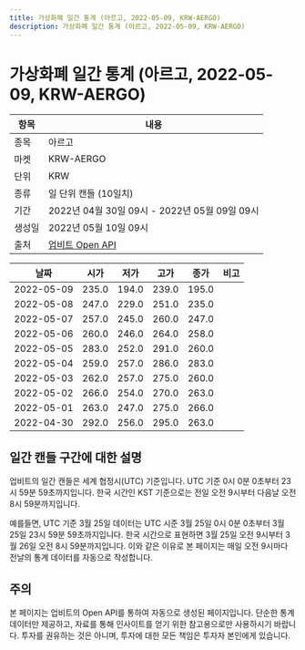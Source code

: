 ```yaml
---
title: 가상화폐 일간 통계 (아르고, 2022-05-09, KRW-AERGO)
description: 가상화폐 일간 통계 (아르고, 2022-05-09, KRW-AERGO)
---
```



가상화폐 일간 통계 (아르고, 2022-05-09, KRW-AERGO)
===

|항목|내용|
|--|--|
|종목|아르고|
|마켓|KRW-AERGO|
|단위|KRW|
|종류|일 단위 캔들 (10일치)|
|기간|2022년 04월 30일 09시 - 2022년 05월 09일 09시|
|생성일|2022년 05월 10일 09시|
|출처|[업비트 Open API](https://docs.upbit.com)|


|날짜|시가|저가|고가|종가|비고|
|--|--|--|--|--|--|
|2022-05-09|235.0|194.0|239.0|195.0|    |
|2022-05-08|247.0|229.0|251.0|235.0|    |
|2022-05-07|257.0|245.0|260.0|247.0|    |
|2022-05-06|260.0|246.0|264.0|258.0|    |
|2022-05-05|283.0|252.0|291.0|260.0|    |
|2022-05-04|259.0|257.0|286.0|283.0|    |
|2022-05-03|262.0|257.0|275.0|260.0|    |
|2022-05-02|266.0|254.0|270.0|263.0|    |
|2022-05-01|263.0|247.0|275.0|266.0|    |
|2022-04-30|292.0|256.0|295.0|263.0|    |


일간 캔들 구간에 대한 설명
---


업비트의 일간 캔들은 세계 협정시(UTC) 기준입니다. 
UTC 기준 0시 0분 0초부터 23시 59분 59초까지입니다. 
한국 시간인 KST 기준으로는 전일 오전 9시부터 다음날 오전 8시 59분까지입니다. 


예를들면, UTC 기준 3월 25일 데이터는 UTC 시준 3월 25일 0시 0분 0초부터 3월 25일 23시 59분 59초까지입니다. 
한국 시간으로 표현하면 3월 25일 오전 9시부터 3월 26일 오전 8시 59분까지입니다. 
이와 같은 이유로 본 페이지는 매일 오전 9시마다 전날의 통계 데이터를 자동으로 작성합니다. 


주의
---


본 페이지는 업비트의 Open API를 통하여 자동으로 생성된 페이지입니다. 
단순한 통계 데이터만 제공하고, 자료를 통해 인사이트를 얻기 위한 참고용으로만 사용하시기 바랍니다. 
투자를 권유하는 것은 아니며, 투자에 대한 모든 책임은 투자자 본인에게 있습니다. 

